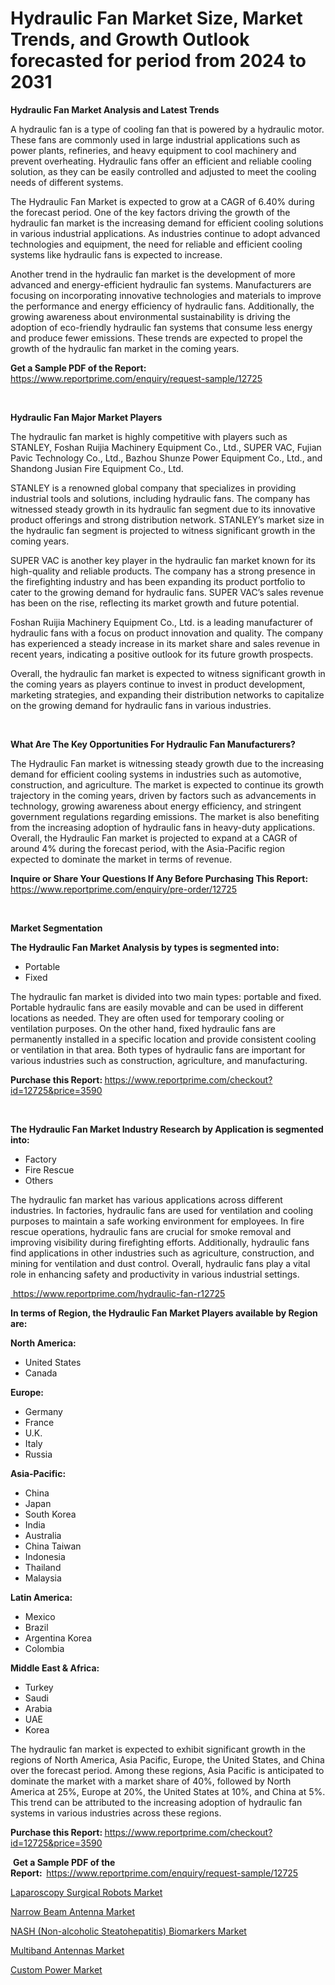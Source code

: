 <p><h1>Hydraulic Fan Market Size, Market Trends, and Growth Outlook forecasted for period from 2024 to 2031</h1></p><p><strong>Hydraulic Fan Market Analysis and Latest Trends</strong></p>
<p><p>A hydraulic fan is a type of cooling fan that is powered by a hydraulic motor. These fans are commonly used in large industrial applications such as power plants, refineries, and heavy equipment to cool machinery and prevent overheating. Hydraulic fans offer an efficient and reliable cooling solution, as they can be easily controlled and adjusted to meet the cooling needs of different systems.</p><p>The Hydraulic Fan Market is expected to grow at a CAGR of 6.40% during the forecast period. One of the key factors driving the growth of the hydraulic fan market is the increasing demand for efficient cooling solutions in various industrial applications. As industries continue to adopt advanced technologies and equipment, the need for reliable and efficient cooling systems like hydraulic fans is expected to increase.</p><p>Another trend in the hydraulic fan market is the development of more advanced and energy-efficient hydraulic fan systems. Manufacturers are focusing on incorporating innovative technologies and materials to improve the performance and energy efficiency of hydraulic fans. Additionally, the growing awareness about environmental sustainability is driving the adoption of eco-friendly hydraulic fan systems that consume less energy and produce fewer emissions. These trends are expected to propel the growth of the hydraulic fan market in the coming years.</p></p>
<p><strong>Get a Sample PDF of the Report:&nbsp;</strong> <a href="https://www.reportprime.com/enquiry/request-sample/12725">https://www.reportprime.com/enquiry/request-sample/12725</a></p>
<p>&nbsp;</p>
<p><strong>Hydraulic Fan Major Market Players</strong></p>
<p><p>The hydraulic fan market is highly competitive with players such as STANLEY, Foshan Ruijia Machinery Equipment Co., Ltd., SUPER VAC, Fujian Pavic Technology Co., Ltd., Bazhou Shunze Power Equipment Co., Ltd., and Shandong Jusian Fire Equipment Co., Ltd. </p><p>STANLEY is a renowned global company that specializes in providing industrial tools and solutions, including hydraulic fans. The company has witnessed steady growth in its hydraulic fan segment due to its innovative product offerings and strong distribution network. STANLEY’s market size in the hydraulic fan segment is projected to witness significant growth in the coming years.</p><p>SUPER VAC is another key player in the hydraulic fan market known for its high-quality and reliable products. The company has a strong presence in the firefighting industry and has been expanding its product portfolio to cater to the growing demand for hydraulic fans. SUPER VAC’s sales revenue has been on the rise, reflecting its market growth and future potential.</p><p>Foshan Ruijia Machinery Equipment Co., Ltd. is a leading manufacturer of hydraulic fans with a focus on product innovation and quality. The company has experienced a steady increase in its market share and sales revenue in recent years, indicating a positive outlook for its future growth prospects.</p><p>Overall, the hydraulic fan market is expected to witness significant growth in the coming years as players continue to invest in product development, marketing strategies, and expanding their distribution networks to capitalize on the growing demand for hydraulic fans in various industries.</p></p>
<p>&nbsp;</p>
<p><strong>What Are The Key Opportunities For Hydraulic Fan Manufacturers?</strong></p>
<p><p>The Hydraulic Fan market is witnessing steady growth due to the increasing demand for efficient cooling systems in industries such as automotive, construction, and agriculture. The market is expected to continue its growth trajectory in the coming years, driven by factors such as advancements in technology, growing awareness about energy efficiency, and stringent government regulations regarding emissions. The market is also benefiting from the increasing adoption of hydraulic fans in heavy-duty applications. Overall, the Hydraulic Fan market is projected to expand at a CAGR of around 4% during the forecast period, with the Asia-Pacific region expected to dominate the market in terms of revenue.</p></p>
<p><strong>Inquire or Share Your Questions If Any Before Purchasing This Report:</strong> <a href="https://www.reportprime.com/enquiry/pre-order/12725">https://www.reportprime.com/enquiry/pre-order/12725</a></p>
<p>&nbsp;</p>
<p><strong>Market Segmentation</strong></p>
<p><strong>The Hydraulic Fan Market Analysis by types is segmented into:</strong></p>
<p><ul><li>Portable</li><li>Fixed</li></ul></p>
<p><p>The hydraulic fan market is divided into two main types: portable and fixed. Portable hydraulic fans are easily movable and can be used in different locations as needed. They are often used for temporary cooling or ventilation purposes. On the other hand, fixed hydraulic fans are permanently installed in a specific location and provide consistent cooling or ventilation in that area. Both types of hydraulic fans are important for various industries such as construction, agriculture, and manufacturing.</p></p>
<p><strong>Purchase this Report:&nbsp;</strong><a href="https://www.reportprime.com/checkout?id=12725&price=3590">https://www.reportprime.com/checkout?id=12725&price=3590</a></p>
<p>&nbsp;</p>
<p><strong>The Hydraulic Fan Market Industry Research by Application is segmented into:</strong></p>
<p><ul><li>Factory</li><li>Fire Rescue</li><li>Others</li></ul></p>
<p><p>The hydraulic fan market has various applications across different industries. In factories, hydraulic fans are used for ventilation and cooling purposes to maintain a safe working environment for employees. In fire rescue operations, hydraulic fans are crucial for smoke removal and improving visibility during firefighting efforts. Additionally, hydraulic fans find applications in other industries such as agriculture, construction, and mining for ventilation and dust control. Overall, hydraulic fans play a vital role in enhancing safety and productivity in various industrial settings.</p></p>
<p><a href="https://www.reportprime.com/hydraulic-fan-r12725">&nbsp;https://www.reportprime.com/hydraulic-fan-r12725</a></p>
<p><strong>In terms of Region, the Hydraulic Fan Market Players available by Region are:</strong></p>
<p>
    <p> <strong> North America: </strong>
        <ul>
            <li>United States</li>
            <li>Canada</li>
        </ul>
        </p> 
    <p> <strong> Europe: </strong>
        <ul>
            <li>Germany</li>
            <li>France</li>
            <li>U.K.</li>
            <li>Italy</li>
            <li>Russia</li>
        </ul>
        </p> 
    <p> <strong> Asia-Pacific: </strong>
        <ul>
            <li>China</li>
            <li>Japan</li>
            <li>South Korea</li>
            <li>India</li>
            <li>Australia</li>
            <li>China Taiwan</li>
            <li>Indonesia</li>
            <li>Thailand</li>
            <li>Malaysia</li>
        </ul>
        </p> 
    <p> <strong> Latin America: </strong>
        <ul>
            <li>Mexico</li>
            <li>Brazil</li>
            <li>Argentina Korea</li>
            <li>Colombia</li>
        </ul>
        </p> 
    <p> <strong> Middle East & Africa: </strong>
        <ul>
            <li>Turkey</li>
            <li>Saudi</li>
            <li>Arabia</li>
            <li>UAE</li>
            <li>Korea</li>
        </ul>
    </p>
    </p>
<p><p>The hydraulic fan market is expected to exhibit significant growth in the regions of North America, Asia Pacific, Europe, the United States, and China over the forecast period. Among these regions, Asia Pacific is anticipated to dominate the market with a market share of 40%, followed by North America at 25%, Europe at 20%, the United States at 10%, and China at 5%. This trend can be attributed to the increasing adoption of hydraulic fan systems in various industries across these regions.</p></p>
<p><strong>Purchase this Report: </strong><a href="https://www.reportprime.com/checkout?id=12725&price=3590">https://www.reportprime.com/checkout?id=12725&price=3590</a></p>
<p>&nbsp;<strong>Get a Sample PDF of the Report:&nbsp;&nbsp;</strong><a href="https://www.reportprime.com/enquiry/request-sample/12725">https://www.reportprime.com/enquiry/request-sample/12725</a></p>
<p><strong></strong></p>
<p><p><a href="https://medium.com/@amelia.martin5698/laparoscopy-surgical-robots-market-size-growth-trends-statistics-forecasts-2024-2031-4f024f93a289">Laparoscopy Surgical Robots Market</a></p><p><a href="https://github.com/hzxpgedq27/Market-Research-Report-List-1/blob/main/narrow-beam-antenna-market.md">Narrow Beam Antenna Market</a></p><p><a href="https://medium.com/@chellamarie1961/nash-non-alcoholic-steatohepatitis-biomarkers-market-research-report-exploring-market-size-and-b92b9bcdc85c">NASH (Non-alcoholic Steatohepatitis) Biomarkers Market</a></p><p><a href="https://github.com/mdinislamsheik/Market-Research-Report-List-1/blob/main/multiband-antennas-market.md">Multiband Antennas Market</a></p><p><a href="https://www.linkedin.com/pulse/global-custom-power-market-share-growth-opportunities-size-growing-ba94c?trackingId=RHk%2BhfEURmWxXeikg4eBnw%3D%3D">Custom Power Market</a></p></p>
